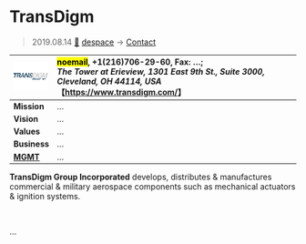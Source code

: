 # TransDigm
> 2019.08.14 [🚀](../../index/index.md) [despace](../index.md) → [Contact](../contact.md)

|[![](../f/con/t/transdigm_logo1_thumb.png)](../f/con/t/transdigm_logo1.png)|<mark>noemail</mark>, +1(216)706-29-60, Fax: …;<br> *The Tower at Erieview, 1301 East 9th St., Suite 3000, Cleveland, OH 44114, USA*<br> 【<https://www.transdigm.com/>】|
|:--|:--|
|**Mission**|…|
|**Vision**|…|
|**Values**|…|
|**Business**|…|
|**[MGMT](../mgmt.md)**|…|

**TransDigm Group Incorporated** develops, distributes & manufactures commercial & military aerospace components such as mechanical actuators & ignition systems.


<p style="page-break-after:always"> </p>

…

